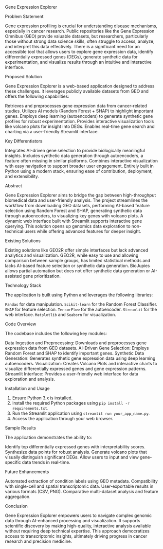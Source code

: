  Gene Expression Explorer

 Problem Statement

Gene expression profiling is crucial for understanding disease mechanisms, especially in cancer research. Public repositories like the Gene Expression Omnibus (GEO) provide valuable datasets, but researchers, particularly those without strong data science skills, often struggle to access, analyze, and interpret this data effectively. There is a significant need for an accessible tool that allows users to explore gene expression data, identify differentially expressed genes (DEGs), generate synthetic data for experimentation, and visualize results through an intuitive and interactive interface.

 Proposed Solution

Gene Expression Explorer is a web-based application designed to address these challenges. It leverages publicly available datasets from GEO and offers the following capabilities:

 Retrieves and preprocesses gene expression data from cancer-related studies.
 Utilizes AI models (Random Forest + SHAP) to highlight important genes.
 Employs deep learning (autoencoders) to generate synthetic gene profiles for robust experimentation.
 Provides interactive visualization tools like volcano plots for insight into DEGs.
 Enables real-time gene search and charting via a user-friendly Streamlit interface.

 Key Differentiators

 Integrates AI-driven gene selection to provide biologically meaningful insights.
 Includes synthetic data generation through autoencoders, a feature often missing in similar platforms.
 Combines interactive visualization with easy navigation to support broader user engagement.
 Entirely built in Python using a modern stack, ensuring ease of contribution, deployment, and extensibility.

 Abstract

Gene Expression Explorer aims to bridge the gap between high-throughput biomedical data and user-friendly analysis. The project streamlines the workflow from downloading GEO datasets, performing AI-based feature selection using Random Forest and SHAP, generating synthetic data through autoencoders, to visualizing key genes with volcano plots. A dynamic web interface built with Streamlit supports interactive gene querying. This solution opens up genomics data exploration to non-technical users while offering advanced features for deeper insight.

 Existing Solutions

Existing solutions like GEO2R offer simple interfaces but lack advanced analytics and visualization. GEO2R, while easy to use and allowing comparison between sample groups, has limited statistical methods and lacks AI-based feature selection or synthetic data generation. BioJupies allows partial automation but does not offer synthetic data generation or AI-assisted gene prioritization.

 Technology Stack

The application is built using Python and leverages the following libraries:

 `Pandas` for data manipulation.
 `Scikit-learn` for the Random Forest Classifier.
 `SHAP` for feature selection.
 `TensorFlow` for the autoencoder.
 `Streamlit` for the web interface.
 `Matplotlib` and `Seaborn` for visualization.

 Code Overview

The codebase includes the following key modules:

 Data Ingestion and Preprocessing: Downloads and preprocesses gene expression data from GEO datasets.
 AI-Driven Gene Selection: Employs Random Forest and SHAP to identify important genes.
 Synthetic Data Generation: Generates synthetic gene expression data using deep learning autoencoders.
 Visualization: Creates Volcano Plots and interactive charts to visualize differentially expressed genes and gene expression patterns.
 Streamlit Interface: Provides a user-friendly web interface for data exploration and analysis.

 Installation and Usage

1.  Ensure Python 3.x is installed.
2.  Install the required Python packages using `pip install -r requirements.txt`.
3.  Run the Streamlit application using `streamlit run your_app_name.py`.
4.  Access the application through your web browser.

 Sample Results

The application demonstrates the ability to:

 Identify top differentially expressed genes with interpretability scores.
 Synthesize data points for robust analysis.
 Generate volcano plots that visually distinguish significant DEGs.
 Allow users to input and view gene-specific data trends in real-time.

 Future Enhancements

 Automated extraction of condition labels using GEO metadata.
 Compatibility with single-cell and spatial transcriptomic data.
 User-exportable results in various formats (CSV, PNG).
 Comparative multi-dataset analysis and feature aggregation.

 Conclusion

Gene Expression Explorer empowers users to navigate complex genomic data through AI-enhanced processing and visualization. It supports scientific discovery by making high-quality, interactive analysis available without requiring deep technical expertise. This approach democratizes access to transcriptomic insights, ultimately driving progress in cancer research and precision medicine.

